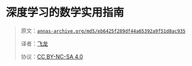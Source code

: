 # 深度学习的数学实用指南

> 原文：[`annas-archive.org/md5/eb6425f289df44a65392a9f51d8ac935`](https://annas-archive.org/md5/eb6425f289df44a65392a9f51d8ac935)
> 
> 译者：[飞龙](https://github.com/wizardforcel)
> 
> 协议：[CC BY-NC-SA 4.0](http://creativecommons.org/licenses/by-nc-sa/4.0/)